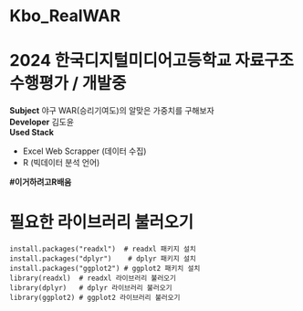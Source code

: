 # Kbo_RealWAR
# 2024 한국디지털미디어고등학교 자료구조 수행평가 / 개발중
**Subject**
야구 WAR(승리기여도)의 알맞은 가중치를 구해보자   
**Developer**
김도윤   
**Used Stack**
 - Excel Web Scrapper (데이터 수집)
 - R (빅데이터 분석 언어)

**#이거하려고R배움**  


# 필요한 라이브러리 불러오기
```
install.packages("readxl")  # readxl 패키지 설치  
install.packages("dplyr")    # dplyr 패키지 설치
install.packages("ggplot2") # ggplot2 패키치 설치
library(readxl)  # readxl 라이브러리 불러오기  
library(dplyr)   # dplyr 라이브러리 불러오기
library(ggplot2) # ggplot2 라이브러리 불러오기

```